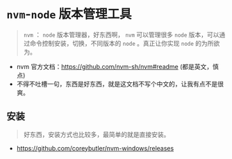 # `nvm`-`node` 版本管理工具

> `nvm` ： `node` 版本管理器，好东西啊， `nvm` 可以管理很多 `node` 版本，可以通过命令控制安装，切换，不同版本的 `node` 。真正让你实现 `node` 的为所欲为。

- nvm 官方文档：<https://github.com/nvm-sh/nvm#readme>
(都是英文，慎点)
- 不得不吐槽一句，东西是好东西，就是这文档不写个中文的，让我有点不是很爽。

## 安装

> 好东西，安装方式也比较多，最简单的就是直接安装。

- <https://github.com/coreybutler/nvm-windows/releases>
